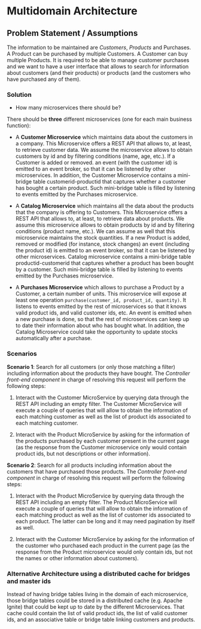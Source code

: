 # Multidomain Architecture

## Problem Statement / Assumptions

The information to be maintained are *Customers*, *Products* and Purchases. A Product can be purchased by multiple Customers. 
A Customer can buy multiple Products. It is required to be able to manage customer purchases and we want to have a user
interface that allows to search for information about customers (and their products) or products (and the 
customers who have purchased any of them). 

### Solution 

* How many microservices there should be? 

There should be **three** different microservices (one for each main business function): 

* A **Customer Microservice** which maintains data about the customers in a company. This Microservice offers a REST API
that allows to, at least, to retrieve customer data. We assume the microservice allows to obtain customers by id and by 
filtering conditions (name, age, etc.). If a Customer is added or removed. an event (with the customer id) is emitted to an event broker, so that it can be listened by other microservices. In addition, the Customer Microservice contains a mini-bridge table customerid-productid that captures whether a customer has bought a certain product. Such mini-bridge table is filled by listening to events emitted by the Purchases microservice.

* A **Catalog Microservice** which maintains all the data about the products that the company is offering to Customers. 
This Microservice offers a REST API that allows to, at least, to retrieve data about products. We assume this microservice allows to obtain products by id and by filtering conditions (product name, etc.). We can assume as well that this microservice maintains the stock quantities. If a new Product is added, removed or modified (for instance, stock changes) an event (including the product id) is emitted to an event broker, so that it can be listened by other microservices. Catalog microservice contains a mini-bridge table productid-customerid that captures whether a product has been bought by a customer. Such mini-bridge table is filled by listening to events emitted by the Purchases microservice.

* A **Purchases Microservice** which allows to purchase a Product by a Customer, a certain number of units. This microservice
will expose at least one operation `purchase(customer_id, product_id, quantity)`. It listens to events emitted by the rest of microservices so that it knows valid product ids, and valid customer ids, etc. An event is emitted when a new purchase is done, so that the rest of microservices can keep up to date their information about who has bought what. In addition, the Catalog Microservice could take the opportunity to update stocks automatically after a purchase. 

### Scenarios

**Scenario 1**: Search for all customers (or only those matching a filter) including information about the products they have bought. The *Controller front-end component* in charge of resolving this request will perform the following steps:

1. Interact with the Customer MicroService by querying data through the REST API including an empty filter. The Customer MicroService will execute a couple of queries that will allow to obtain the information of each matching customer as well as the list of product ids associated to each matching customer. 

2. Interact with the Product MicroService by asking for the information of the products purchased by each customer present in the current page (as the response from the Customer microservice only would contain product ids, but not descriptions or other information). 

**Scenario 2**: Search for all products including information about the customers that have purchased those products. The *Controller front-end component* in charge of resolving this request will perform the following steps:

1. Interact with the Product MicroService by querying data through the REST API including an empty filter. The Product MicroService will execute a couple of queries that will allow to obtain the information of each matching product as well as the list of customer ids associated to each product. The latter can be long and it may need pagination by itself as well. 

2. Interact with the Customer MicroService by asking for the information of the customer who purchased each product in the current page (as the response from the Product microservice would only contain ids, but not the names or other information about customers).

### Alternative Architecture using a distributed cache for bridges and master ids

Instead of having bridge tables living in the domain of each microservice, those bridge tables could be stored in a distributed cache (e.g. Apache Ignite) that could be kept up to date by the different Microservices. That cache could contain the list of valid product ids, the list of valid customer ids, and an associative table or bridge table linking customers and products.   
